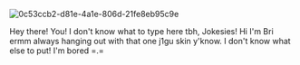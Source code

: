  ![0c53ccb2-d81e-4a1e-806d-21fe8eb95c9e](https://github.com/user-attachments/assets/249fc41a-7f56-4e7d-b1ef-f4fee383e581)
<p/>
<p align='center"=>«──────⊹⊱✫⊰⊹──────<p/>



<p align='center">
 Hey there! You! I don't know what to type here tbh, Jokesies! Hi I'm Bri
ermm always hanging out with that one j1gu skin y'know. I don't know what else to put! I'm bored =.=
<p/>  
<p align='center"=>
  <a href="https://github.com/J1GU">Till</a> •
  <a href="https://github.com/GUlTARIST">Mizi</a> •
  <a href="𝚑𝚝𝚝𝚙𝚜://𝚐𝚒𝚝𝚑𝚞𝚋.𝚌𝚘𝚖/𝚠𝚊𝚏𝚏𝚕𝚎𝚝𝚊𝚛𝚝𝚎">Sua</a> •
  <a href="https://github.com/LovesickObsession">Ivan</a> •
<p/>
 
 
 
